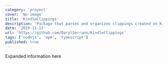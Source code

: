 ```yaml
---
category: 'proyect'
cover: 'No-image'
title: 'KindleClippings'
description: 'Package that parses and organizes clippings created on Kindle'
date: '2019-11-13'
url: 'https://github.com/DarylSerrano/KindleClippings'
tags: ['nodejs', 'npm', 'typescript']
published: true
---
```


Expanded information here
